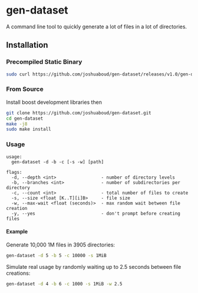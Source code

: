 # gen-dataset
A command line tool to quickly generate a lot of files in a lot of directories.

## Installation
### Precompiled Static Binary
```sh
sudo curl https://github.com/joshuaboud/gen-dataset/releases/v1.0/gen-dataset -o /usr/local/bin/gen-dataset
```
### From Source
Install boost development libraries then
```sh
git clone https://github.com/joshuaboud/gen-dataset.git
cd gen-dataset
make -j8
sudo make install
```

### Usage
```
usage:
  gen-dataset -d -b -c [-s -w] [path]

flags:
  -d, --depth <int>                 - number of directory levels
  -b, --branches <int>              - number of subdirectories per directory
  -c, --count <int>                 - total number of files to create
  -s, --size <float [K..T][i]B>     - file size
  -w, --max-wait <float (seconds)>  - max random wait between file creation
  -y, --yes                         - don't prompt before creating files
```
#### Example
Generate 10,000 1M files in 3905 directories:
```sh
gen-dataset -d 5 -b 5 -c 10000 -s 1MiB
```
Simulate real usage by randomly waiting up to 2.5 seconds between file creations:
```sh
gen-dataset -d 4 -b 6 -c 1000 -s 1MiB -w 2.5
```
